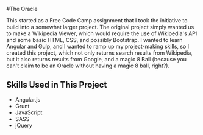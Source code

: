 #The Oracle

This started as a Free Code Camp assignment that I took the initiative to build into a somewhat larger project.  The original project simply wanted us to make a Wikipedia Viewer, which would require the use of Wikipedia's API and some basic HTML, CSS, and possibly Bootstrap.  I wanted to learn Angular and Gulp, and I wanted to ramp up my project-making skills, so I created this project, which not only returns search results from Wikipedia, but it also returns results from Google, and a magic 8 Ball (because you can't claim to be an Oracle without having a magic 8 ball, right?).

## Skills Used in This Project
- Angular.js
- Grunt
- JavaScript
- SASS
- jQuery
